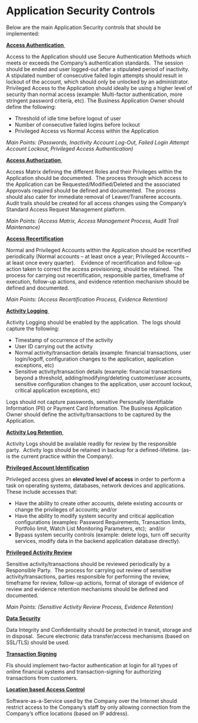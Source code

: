 # Application Security Controls
<p>Below are the main Application Security controls that should be implemented:</p>
<p><span style="text-decoration: underline;"><b>Access Authentication</b> </span></p>
<p>Access to the Application should use Secure Authentication Methods which meets or exceeds the Company’s authentication standards.  The session should be ended and user logged-out after a stipulated period of inactivity.  A stipulated number of consecutive failed login attempts should result in lockout of the account, which should only be unlocked by an administrator.  Privileged Access to the Application should ideally be using a higher level of security than normal access (example: Multi-factor authentication, more stringent password criteria, etc).<u></u><u></u> The Business Application Owner should define the following:<u></u><u></u></p>
<ul>
	<li>Threshold of idle time before logout of user<u></u><u></u></li>
	<li>Number of consecutive failed logins before lockout<u></u><u></u></li>
	<li>Privileged Access vs Normal Access within the Application<u></u><u></u></li>
</ul>
<p><i>Main Points: (Passwords, Inactivity Account Log-Out, Failed Login Attempt Account Lockout, Privileged Access Authentication)<u></u><u></u></i></p>
<p><span style="text-decoration: underline;"><b>Access Authorization</b> </span></p>
<p>Access Matrix defining the different Roles and their Privileges within the Application should be documented.  The process through which access to the Application can be Requested/Modified/Deleted and the associated Approvals required should be defined and documented.  The process should also cater for immediate removal of Leaver/Transferee accounts.   Audit trails should be created for all access changes using the Company’s Standard Access Request Management platform.<u></u><u></u></p>
<p><i>Main Points: (Access Matrix, Access Management Process, Audit Trail Maintenance)<u></u><u></u></i></p>
<p><span style="text-decoration: underline;"><b>Access Recertification</b></span> </p>
<p>Normal and Privileged Accounts within the Application should be recertified periodically (Normal accounts – at least once a year; Privileged Accounts – at least once every quarter).    Evidence of recertification and follow-up action taken to correct the access provisioning, should be retained.  The process for carrying out recertification, responsible parties, timeframe of execution, follow-up actions, and evidence retention mechanism should be defined and documented.<u></u><u></u></p>
<p><i>Main Points: (Access Recertification Process, Evidence Retention)<u></u><u></u></i></p>
<p><span style="text-decoration: underline;"><b>Activity Logging</b> </span></p>
<p>Activity Logging should be enabled by the application.  The logs should capture the following:<u></u><u></u></p>
<ul>
	<li>Timestamp of occurrence of the activity<u></u><u></u></li>
	<li>User ID carrying out the activity<u></u><u></u></li>
	<li>Normal activity/transaction details (example: financial transactions, user login/logoff, configuration changes to the application, application exceptions, etc)<u></u><u></u></li>
	<li>Sensitive activity/transaction details (example: financial transactions beyond a threshold, adding/modifying/deleting customer/user accounts, sensitive configuration changes to the application, user account lockout, critical application exceptions, etc)<u></u><u></u></li>
</ul>
<p>Logs should not capture passwords, sensitive Personally Identifiable Information (PII) or Payment Card Information.<u></u><u></u> The Business Application Owner should define the activity/transactions to be captured by the Application.<u></u><u></u></p>
<p><span style="text-decoration: underline;"><b>Activity Log Retention</b> </span></p>
<p>Activity Logs should be available readily for review by the responsible party.  Activity logs should be retained in backup for a defined-lifetime. (as-is the current practice within the Company).<u></u><u></u></p>
<p><strong><u>Privileged Account Identification</u></strong></p>
<p>Privileged access gives an <strong>elevated level of access</strong> in order to perform a task on operating systems, databases, network devices and applications. These include accesses that:</p>
<ul>
	<li>Have the ability to create other accounts, delete existing accounts or change the privileges of accounts; and/or</li>
	<li>Have the ability to modify system security and critical application configurations (examples: Password Requirements, Transaction limits, Portfolio limit, Watch List Monitoring Parameters, etc);  and/or</li>
	<li>Bypass system security controls (example: delete logs, turn off security services, modify data in the backend application database directly).</li>
</ul>
<p><span style="text-decoration: underline;"><b>Privileged Activity Review</b></span> </p>
<p>Sensitive activity/transactions should be reviewed periodically by a Responsible Party.  The process for carrying out review of sensitive activity/transactions, parties responsible for performing the review, timeframe for review, follow-up actions, format of storage of evidence of review and evidence retention mechanisms should be defined and documented.<u></u><u></u></p>
<p><i>Main Points: (Sensitive Activity Review Process, Evidence Retention)<u></u><u></u></i></p>
<p><span style="text-decoration: underline;"><b>Data Security</b></span></p>
<p>Data Integrity and Confidentiality should be protected in transit, storage and in disposal.  Secure electronic data transfer/access mechanisms (based on SSL/TLS) should be used.<u></u><u></u></p>
<p><span style="text-decoration: underline;"><b>Transaction Signing</b></span></p>
<p>FIs should implement two-factor authentication at login for all types of online financial systems and transaction-signing for authorizing transactions from customers.<u></u><u></u></p>
<p><span style="text-decoration: underline;"><b>Location based Access Control</b></span></p>
<p>Software-as-a-Service used by the Company over the Internet should restrict access to the Company’s staff by only allowing connection from the Company’s office locations (based on IP address).</p>
